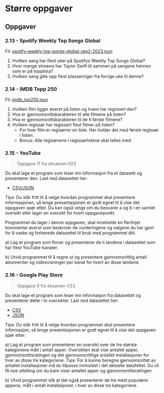 # Større oppgaver

## Oppgaver

### 2.13 - Spotify Weekly Top Songs Global

Fil: [spotify-weekly-top-songs-global-uke2-2023.json](https://raw.githubusercontent.com/thorcc/IT2-nettbok/main/pages/databehandling-og-algoritmer/vedlegg/spotify-weekly-top-songs-global-uke2-2023.json)

1. Hvilken sang har flest uker på Spotifys Weekly Top Songs Global?
2. Hvor mange streams har Taylor Swift til sammen på sangene hennes som er på topplista?
3. Hvilken sang gikk opp flest plasseringer fra forrige uke til denne?

### 2.14 - IMDB Topp 250

Fil: [imdb_top250.json]([imdb_top250.json](https://raw.githubusercontent.com/thorcc/IT2-nettbok/main/pages/databehandling-og-algoritmer/vedlegg/imdb_top250.json))

1. Hvilken film ligger øverst på listen og hvem har regissert den?
2. Hva er gjennomsnittskarakteren til alle filmene på listen?
3. Hva er gjennomsnittskarakteren til de ti første filmene?
4. Hvilken regissør har regissert flest filmer på listen?
   - For hver film er regisørrer en liste. Her holder det med første regissør i listen.
   - Bonus: Alle regisørrene i regissørlistene skal telles med.

### 2.15 - YouTube

> Oppgave 11 fra eksamen H23

Du skal lage et program som leser inn informasjon fra et datasett og presenterer den. Last ned datasettet her:

- [CSV/JSON](https://sokeresultat.udir.no/eksamenprovemateriell.html?kategori=rea3049&aar=2023-19&spraak=bokm%C3%A5l&trinn=annet&ferdighet=annet)

Tips: Du står fritt til å velge hvordan programmet skal presentere informasjonen, så lenge presentasjonen er godt egnet til å vise det oppgaven spør etter. Du kan også velge om du besvarer a og b i en samlet oversikt eller lager en oversikt for hvert oppgavepunkt.

Programmet du lager i denne oppgaven, skal inneholde en flerlinjet kommentar øverst som beskriver de vurderingene og valgene du har gjort for å vaske og forberede datasettet til bruk med programmet ditt.

a) Lag et program som finner og presenterer de ti landene i datasettet som har flest YouTube-kanaler.

b) Utvid programmet til å regne ut og presentere gjennomsnittlig antall abonnenter og videovisninger per kanal for hvert av disse landene.

### 2.16 - Google Play Store

> Oppgave 9 fra eksamen V23

Du skal lage et program som leser inn informasjon fra datasettet og presenterer dette i to oversikter.
Last ned datasettet her:

- [CSV](https://sokeresultat.udir.no/eksamenprovemateriell.html?kategori=rea3053&aar=2023-6&spraak=bokm%C3%A5l&trinn=annet&ferdighet=annet)
- [JSON](https://sokeresultat.udir.no/eksamenprovemateriell.html?kategori=rea3053&aar=2023-7&spraak=bokm%C3%A5l&trinn=annet&ferdighet=annet)

Tips: Du står fritt til å velge hvordan programmet skal presentere informasjon, så lenge presentasjonen er godt egnet til å vise det oppgaven spør etter.

a) Lag et program som presenterer en oversikt over de tre største kategoriene målt i antall apper. Oversikten skal vise antallet apper, gjennomsnittsratingen og det gjennomsnittlige antallet installasjoner for hver av disse tre kategoriene.
Tips: For å kunne beregne gjennomsnittet av antallet installasjoner må du tilpasse innholdet i det aktuelle datafeltet. Du vil få noe uttelling om du bare viser antallet apper og gjennomsnittsratingen.

b) Utvid programmet slik at det også presenterer de tre mest populære appene, målt i antall installasjoner, i hver av disse tre kategoriene.
